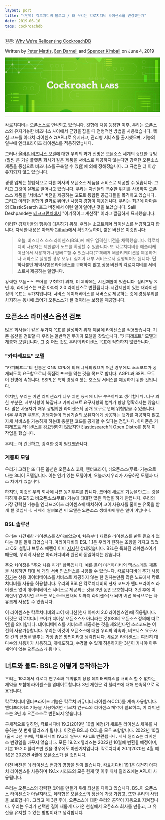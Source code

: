```yaml
---
layout: post
title: "(번역) 칵로치디비 블로그 / 왜 우리는 칵로치디비 라이센스를 변경했는가"
date: 2019-06-10
tags: cockroachdb
---
```


원문: [Why We’re Relicensing CockroachDB](https://www.cockroachlabs.com/blog/oss-relicensing-cockroachdb/)

Written by [Peter Mattis](https://www.cockroachlabs.com/blog/author/peter-mattis/), [Ben Darnell](https://www.cockroachlabs.com/blog/author/ben-darnell/) and [Spencer Kimball](https://www.cockroachlabs.com/blog/author/spencer-kimball/) on June 4, 2019

![](/assets/post/2019-06-10-oss-relicensing-cockroachdb/BSL-hero.jpg)

---

칵로치디비는 오픈소스로 인식되고 있습니다. 깃헙에 처음 등장한 이후, 우리는 오픈소스와 유지가능한 비즈니스 사이에서 균형을 잡을 때 전형적인 방법을 사용했습니다. 핵심 코드를 아파치 라이센스 2(APL)로 유지하고, 관리형 서비스를 출시했으며, 기능의 일부에 엔터프라이즈 라이센스를 적용하였습니다.

그러나 [올바른 비즈니스 모델](https://www.cockroachlabs.com/blog/how-were-building-a-business-to-last/)에 대한 우리의 과거 전망은 오픈소스 세계의 중요한 규범(훨씬 큰 기술 플랫폼 회사가 같은 제품을 서비스로 제공하지 않는다면 강력한 오픈소스 제품을 중심으로 비즈니스를 구축할 수 있음)에 의해 정해졌습니다. 그 규범은 더 이상 유지되지 않고 있습니다.

경쟁 업체는 합법적으로 다른 회사의 오픈소스 제품을 서비스로 제공할 수 있습니다. 그리고 그것이 실제로 일어나고 있습니다. 우리는 자신들의 특수한 위치를 사용하여 오픈소스 제품을 "서비스" 버전을 제공하는 고도로 통합된 공급자들을 목격하고 있습니다. 그리고 이러한 통합의 결과로 뛰어난 사용자 경험이 제공됩니다. 우리는 최근에 아마존의 ElasticSearch 포그 버전에서 이런 일이 일어난 것을 보았습니다. Salil Deshpande는 [테크크런치에서](https://techcrunch.com/2019/05/30/lack-of-leadership-in-open-source-results-in-source-available-licenses/) "이기적이고 계산적" 이라고 깔끔하게 묘사했습니다.

이러한 경재자들의 행동에 대응하기 위해, 우리는 소프트웨어 라이센스를 변경하고자 합니다. 자세한 내용은 아래와 [Github](https://github.com/cockroachdb/cockroach/blob/8acfe8ffd0028ce1d81a9b1148f7e9ba2673bf95/licenses/BSL.txt#L8-L16)에서 확안가능하며, 짧은 버전은 이것입니다:

> 오늘, 비즈니스 소스 라이센스(BSL)에 매우 엄격한 버전을 채택했습니다. 칵로치디비 사용자는 제한없이 노드를 확장할 수 있습니다. 또 칵로치디비를 애플리케이션에서 사용하거나 임베드할 수 있습니다(고객에게 애플리케이션을 제공하거나 서비스로 실행할 경우 모두). 심지어 내부 서비스로서 실행되어도 됩니다. **단 하나뿐인 제약사항은 라이센스를 구매하지 않고 상용 버전의 칵로치디비를 서비스로서 제공하는 일입니다.**

강력한 오픈소스 코어를 구축하기 위해, 이 제약에는 시간제한이 있습니다. 릴리즈당 3년 후, 라이센스는 표준 아파치 2.0 라이센스로 변환됩니다. 시간제한이 있는 재라이센싱의 목표는 두가지입니다. 서비스 데이터베이스를 서버스로 제공하는 것에 경쟁우위를 차지하는 동시에 코어가 오픈소스가 될 것이라는 보장을 제공합니다.

## 오픈소스 라이센스 옵션 검토

많은 회사들이 같은 두가지 목표를 달성하기 위해 제품에 라이센스를 적용했습니다. 기존 옵션을 검토할 때 우리는 일반적인 두가지 모델을 찾았습니다. "카피레프트" 모델과 계층화 모델입니다. 그 중 어느 것도 우리의 라이센스 목표에 적합하지 않았습니다.

### "카피레프트" 모델

"카피레프트"의 전통은 GNU GPL에 의해 시작되었으며 어떤 경우에도 소스코드가 공개되도록 요구함으로써 독점적 포크를 막는 것을 목표로 합니다. AGPL과 SSPL 모두 이 진영에 속합니다. SSPL은 특히 경쟁력 있는 호스팅 서비스를 제공하기 위한 것입니다.

하지만, 우리는 이런 라이센스가 너무 과한 동시에 너무 부족하다고 생각합니다. 너무 과한 부분은, 세부사항이 복잡하고 카피레프트 요구사항의 범위가 항상 명확하지는 않습니다. 많은 사용자가 매우 광범위한 라이센스의 공개 요구로 인해 위협받을 수 있습니다. 너무 부족한 부분은, 경쟁자들이 핵심기술의 보유자에게 상응하는 댓가를 제공하지 않고 자체 서비스를 가능하게 하는데 충분한 코드를 공개할 수 있다는 점입니다. 아마존은 카피레프트 라이센스를 강요당하지 않았지만 [Elasticsearch의 Open Distro](https://opendistro.github.io/for-elasticsearch/)를 통해 이 작업을 했습니다.

우리는 더 간단하고, 강력한 것이 필요했습니다.

### 계층화 모델

우리가 고려한 또 다른 옵션은 오픈소스 코어, 엔터프라이, 비오픈소스(무료) 기능으로 나눈 3티어 모델입니다. 이는 인기 있는 모델이며, 오늘까지 우리가 사용하던 모델과 다소 차이가 있습니다.

하지만, 이것은 우리 회사에 나쁜 동기부여를 합니다. 코어에 새로운 기능을 만드는 것을 피하게 유도하고 비오픈소스(무료) 기능에 최대한 많은 작업을 하게 만듭니다. 우리의 가장 강력한 기능을 엔터프라이즈 라이센스에 배치하여 코어 사용자를 줄이는 유혹을 받게 될 것입니다. 자세히 살펴보면 이 모델은 오픈소스 생태계에 좋은 일이 아닙니다.

### BSL 솔루션

우리는 시간제한 라이센스를 찾아보았으며, 처음부터 새로운 라이센스를 만들 필요가 없다는 것을 알게 되었습니다. 마리아디비의 BSL 1.1은 우리가 원하는 조항을 가지고 있었고 OSI 설립자 브루스 페렌이 이미 [지지](https://perens.com/2017/02/14/bsl-1-1/)한 상태였습니다. BSL은 특화된 라이센스이기 때문에, 우리의 사용은 마리아디비와 완전히 동일하지는 않습니다.

주요 차이점은 "주요 사용 허가" 항목입니다. 예를 들어 마리아디비의 맥스스케일 제품을 사용하면 [최대 세 개의 서버 인스턴스](https://mariadb.com/projects-using-bsl-11/)를 사용할 수 있습니다. [칵로치디비의 추가 사용 허가](https://github.com/cockroachdb/cockroach/blob/8acfe8ffd0028ce1d81a9b1148f7e9ba2673bf95/licenses/BSL.txt#L8-L16)는 상용 데이터베이스를 서비스로 제공하지 않는 한 원하는만큼 많은 노드에서 칵로치디비를 사용을 허용합니다. 우리의 BSL은 칵로치디비의 현재 코드가 엔터프라이즈 라이센스 없이 데이터베이스 서비스로 제공되는 것을 3년 동안 보호합니다. 3년 후에 이 제한이 없어지면 코드는 오픈소스(현재의 아파치 라이센스)가 되며 어떤 목적으로든 자유롭게 사용할 수 있습니다.

이 라이센스는 칵로치디비의 코어 에디션(현재 아파치 2.0 라이센스인)에 적용됩니다. 이것은 칵로치디비 코어가 더이상 오픈소스가 아니라는 것(OSI의 오픈소스 정의에 따르면)을 의미합니다. 데이터베이스를 서비스로 제공하는 것을 제외한다면 소스코드는 여전히 사용가능합니다. 우리는 이것이 오픈소스에 대한 우리의 약속과, 비즈니스 요구사항 간의 균형을 맞추는 가장 좋은 방법이라고 생각합니다. 새로운 라이센스는 여전히 대다수의 사용자가 사용하고, 재배포하고, 수정할 수 있게 허용하지만 3년이 지나야 아무 제약이 없는 오픈소스가 됩니다.

## 너트와 볼트: BSL은 어떻게 동작하는가

우리는 19.2에서 칵로치 연구소와 계약없이 상용 데이터베이스를 서비스 할 수 없다는 제약을 포함해 라이센스를 업데이트합니다. 3년 제한은 각 릴리즈에 대해 연속적으로 적용됩니다.

칵로치디비 엔터프라이즈 기능은 칵로치 커뮤니티 라이센스(CCL)를 계속 사용합니다. 엔터프라이즈 기능을 사용하려면 칵로치 연구소와 라이센스 계약이 필요하고, 이 라이센스는 3년 후 오픈소스로 변환되지 않습니다.

구체적으로 말하면, 칵로치디비 19.2(2019년 10월 예정)가 새로운 라이센스 체계를 사용하는 첫 번재 릴리즈가 됩니다. 이것은 BSL과 CCL을 모두 포합합니다. 2022년 10월(출시 3년 후)에, 칵로치디비 19.2의 일부가 APL로 변환됩니다. 패치 릴리즈는 라이센스 변경일을 바꾸지 않습니다. 모든 19.2.x 릴리즈는 2022년 10월에 변환될 예정이며, 기본 19.2.0 릴리즈만 있을 경우에도 마찬가지입니다. 칵로치디비 20.1(2020년 4월 예정)은 2023년 4월에 오픈소스가 될 것입니다.

이전 버전은 이 라이센스 변경의 영향을 받지 않습니다. 칵로치디비 19.1은 여전히 아파치 라이센스를 사용하며 19.1.x 시리즈의 모든 현재 및 이후 패치 릴리즈에는 APL이 사용됩니다.

우리는 오픈소스의 강력한 코어를 만들기 위해 최선을 다하고 있습니다. BSL이 오픈소스 라이센스가 아닐지라도, 이타협은 오픈소스의 정신에 가장 가깝고, 또한 우리의 사업을 보호합니다. 그리고 매 3년 후에, 오픈소스에 대한 우리의 공약이 자동으로 지켜집니다. 우리는 우리가 선택한 길이 새롭게 다가온 현실에서 오픈소스 회사를 만들고, 그 유산을 유지할 수 있는 방법이라고 생각합니다.

